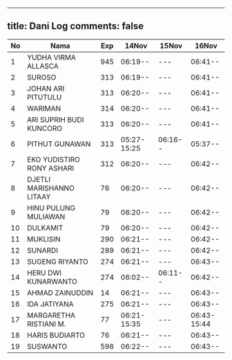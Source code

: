 
---
title: Dani Log
comments: false
---

| No | Nama | Exp | 14Nov | 15Nov | 16Nov |
|-----|-----|-----|-----|-----|-----|
| 1 | YUDHA VIRMA ALLASCA | 945 | 06:19-- | --- | 06:41-- |
| 2 | SUROSO | 313 | 06:19-- | --- | 06:41-- |
| 3 | JOHAN ARI PITUTULU | 313 | 06:20-- | --- | 06:41-- |
| 4 | WARIMAN | 314 | 06:20-- | --- | 06:41-- |
| 5 | ARI SUPRIH BUDI KUNCORO | 313 | 06:20-- | --- | 06:41-- |
| 6 | PITHUT GUNAWAN | 313 | 05:27-15:25 | 06:16-- | 05:37-- |
| 7 | EKO YUDISTIRO RONY ASHARI | 312 | 06:20-- | --- | 06:42-- |
| 8 | DJETLI MARISHANNO LITAAY | 76 | 06:20-- | --- | 06:42-- |
| 9 | HINU PULUNG MULIAWAN | 79 | 06:20-- | --- | 06:42-- |
| 10 | DULKAMIT | 79 | 06:20-- | --- | 06:42-- |
| 11 | MUKLISIN | 290 | 06:21-- | --- | 06:42-- |
| 12 | SUNARDI | 289 | 06:21-- | --- | 06:42-- |
| 13 | SUGENG RIYANTO | 274 | 06:21-- | --- | 06:43-- |
| 14 | HERU DWI KUNARWANTO | 274 | 06:02-- | 06:11-- | 06:42-- |
| 15 | AHMAD ZAINUDDIN | 14 | 06:21-- | --- | 06:43-- |
| 16 | IDA JATIYANA | 275 | 06:21-- | --- | 06:43-- |
| 17 | MARGARETHA RISTIANI M. | 77 | 06:21-15:35 | --- | 06:43-15:44 |
| 18 | HARIS BUDIARTO | 76 | 06:21-- | --- | 06:43-- |
| 19 | SUSWANTO | 598 | 06:22-- | --- | 06:43-- |
